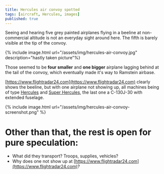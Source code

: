 ```yaml
---
title: Hercules air convoy spotted
tags: [aircraft, Hercules, images]
published: true
---
```


Seeing and hearing five grey painted airplanes flying in a beeline at non-commercial altitude is not an everyday sight around here. The fifth is barely visible at the tip of the convoy.

{% include image.html url="/assets/img/hercules-air-convoy.jpg" description="hastly taken picture"%}

Those seemed to be **four smaller** and **one bigger** airplane lagging behind at the tail of the convoy, which eventually made it's way to Ramstein airbase.

[https://www.flightradar24.com](https://www.flightradar24.com) clearly shows the beeline, but with one airplane not showing up, all machines being of type [Hercules](https://en.wikipedia.org/wiki/Lockheed_C-130_Hercules) and [Super Hercules](https://en.wikipedia.org/wiki/Lockheed_Martin_C-130J_Super_Hercules), the last one a C-130J-30 with extended fuselage.

{% include image.html url="/assets/img/hercules-air-convoy-screenshot.png" %}

# Other than that, the rest is open for pure speculation:

* What did they transport? Troops, supplies, vehicles?
* Why does one not show up at [https://www.flightradar24.com](https://www.flightradar24.com)?
